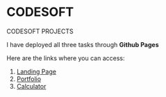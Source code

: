 # CODESOFT
CODESOFT PROJECTS
<style>
  a{
    text-decoration:"none";
  }
</style>
<p>I have deployed all three tasks through <b>Github Pages</b></p>
<p>Here are the links where you can access:</p>
<ol>
  <li>
    <a href="https://saketh-reddy-bejadi.github.io/CODSOFT/LandingPage/public/">Landing Page</a>
  </li>
  <li>
    <a href="https://saketh-reddy-bejadi.github.io/CODSOFT/Portfolio/public/">Portfolio</a>
  </li>
  <li>
    <a href="https://saketh-reddy-bejadi.github.io/CODSOFT/Calculator/public/">Calculator</a>
  </li>
</ol>
